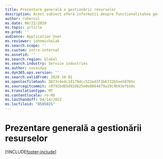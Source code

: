 ```yaml
---
title: Prezentare generală a gestionării resurselor
description: Acest subiect oferă informații despre funcționalitatea gestionării resurselor în Dynamics 365 Project operations.
author: ruhercul
ms.date: 06/22/2020
ms.topic: article
ms.prod: ''
audience: Application User
ms.reviewer: johnmichalak
ms.search.scope: ''
ms.custom: intro-internal
ms.assetid: ''
ms.search.region: Global
ms.search.industry: Service industries
ms.author: suvaidya
ms.dyn365.ops.version: ''
ms.search.validFrom: 2020-10-01
ms.openlocfilehash: 3873c4e4c10179dcc522ed3f3b6732b5ee58765c
ms.sourcegitcommit: c0792bd65d92db25e0e8864879a19c4b93efb10c
ms.translationtype: MT
ms.contentlocale: ro-RO
ms.lasthandoff: 04/14/2022
ms.locfileid: "8585025"
---
```

# <a name="resource-management-overview"></a>Prezentare generală a gestionării resurselor


[!INCLUDE[footer-include](../includes/footer-banner.md)]